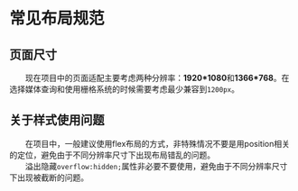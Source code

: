 # 常见布局规范
## 页面尺寸
&emsp;&emsp;现在项目中的页面适配主要考虑两种分辨率：**1920*1080**和**1366*768**。在选择媒体查询和使用栅格系统的时候需要考虑最少兼容到`1200px`。
## 关于样式使用问题
&emsp;&emsp;在项目中，一般建议使用flex布局的方式，非特殊情况不要是用position相关的定位，避免由于不同分辨率尺寸下出现布局错乱的问题。  
&emsp;&emsp;溢出隐藏`overflow:hidden;`属性非必要不要使用，避免由于不同分辨率尺寸下出现被截断的问题。 